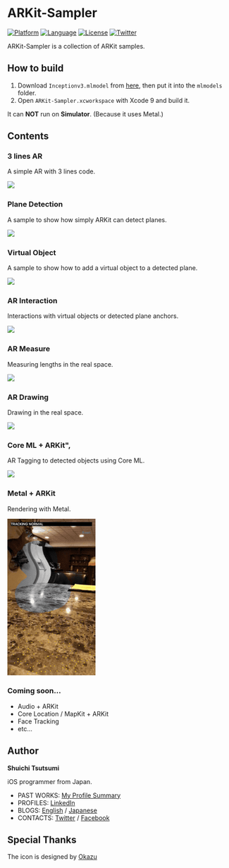 # ARKit-Sampler

[![Platform](http://img.shields.io/badge/platform-ios-blue.svg?style=flat
)](https://developer.apple.com/iphone/index.action)
[![Language](http://img.shields.io/badge/language-swift-brightgreen.svg?style=flat
)](https://developer.apple.com/swift)
[![License](http://img.shields.io/badge/license-MIT-lightgrey.svg?style=flat
)](http://mit-license.org)
[![Twitter](https://img.shields.io/badge/twitter-@shu223-blue.svg?style=flat)](http://twitter.com/shu223)

ARKit-Sampler is a collection of ARKit samples.


## How to build

1. Download `Inceptionv3.mlmodel` from [here](https://developer.apple.com/machine-learning/
), then put it into the `mlmodels` folder.
2. Open `ARKit-Sampler.xcworkspace` with Xcode 9 and build it.

It can **NOT** run on **Simulator**. (Because it uses Metal.)


## Contents


### 3 lines AR

A simple AR with 3 lines code.

<img src="README_resources/firstar.png" width="200">


### Plane Detection

A sample to show how simply ARKit can detect planes.

<img src="README_resources/plane.png" width="200">


### Virtual Object

A sample to show how to add a virtual object to a detected plane.

<img src="README_resources/virtual.png" width="200">


### AR Interaction

Interactions with virtual objects or detected plane anchors.

![](README_resources/interaction2.gif)

### AR Measure

Measuring lengths in the real space.

<img src="README_resources/measure.png" width="200">


### AR Drawing

Drawing in the real space.

<img src="README_resources/ardrawing.png" width="200">


### Core ML + ARKit",

AR Tagging to detected objects using Core ML.

<img src="README_resources/coreml.png" width="200">


### Metal + ARKit

Rendering with Metal.

![](README_resources/arkitmetal.gif)


### Coming soon...

- Audio + ARKit
- Core Location / MapKit + ARKit
- Face Tracking
- etc...


## Author

**Shuichi Tsutsumi**

iOS programmer from Japan.

- PAST WORKS:  [My Profile Summary](https://medium.com/@shu223/my-profile-summary-f14bfc1e7099#.vdh0i7clr)
- PROFILES: [LinkedIn](https://www.linkedin.com/profile/view?id=214896557)
- BLOGS: [English](https://medium.com/@shu223/) / [Japanese](http://d.hatena.ne.jp/shu223/)
- CONTACTS: [Twitter](https://twitter.com/shu223) / [Facebook](https://www.facebook.com/shuichi.tsutsumi)


## Special Thanks

The icon is designed by [Okazu](https://www.facebook.com/pashimo)
